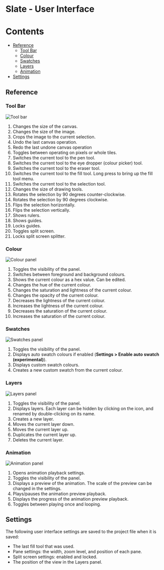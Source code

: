 # Slate - User Interface

<!-- START doctoc generated TOC please keep comment here to allow auto update -->
<!-- DON'T EDIT THIS SECTION, INSTEAD RE-RUN doctoc TO UPDATE -->
# Contents

- [Reference](#reference)
  - [Tool Bar](#tool-bar)
  - [Colour](#colour)
  - [Swatches](#swatches)
  - [Layers](#layers)
  - [Animation](#animation)
- [Settings](#settings)

<!-- END doctoc generated TOC please keep comment here to allow auto update -->

## Reference

### Tool Bar

![Tool bar](https://github.com/mitchcurtis/slate/blob/master/doc/images/slate-tool-bar.png)

1. Changes the size of the canvas.
2. Changes the size of the image.
3. Crops the image to the current selection.
4. Undo the last canvas operation.
5. Redo the last undone canvas operation
6. Toggles between operating on pixels or whole tiles.
7. Switches the current tool to the pen tool.
8. Switches the current tool to the eye dropper (colour picker) tool.
9. Switches the current tool to the eraser tool.
10. Switches the current tool to the fill tool. Long press to bring up the fill tool menu.
11. Switches the current tool to the selection tool.
12. Changes the size of drawing tools.
13. Rotates the selection by 90 degrees counter-clockwise.
14. Rotates the selection by 90 degrees clockwise.
15. Flips the selection horizontally.
16. Flips the selection vertically.
17. Shows rulers.
18. Shows guides.
19. Locks guides.
20. Toggles split screen.
21. Locks split screen splitter.

### Colour

![Colour panel](https://github.com/mitchcurtis/slate/blob/master/doc/images/slate-colour-panel.png)

1. Toggles the visibility of the panel.
2. Switches between foreground and background colours.
3. Shows the current colour as a hex value. Can be edited.
4. Changes the hue of the current colour.
5. Changes the saturation and lightness of the current colour.
6. Changes the opacity of the current colour.
7. Decreases the lightness of the current colour.
8. Increases the lightness of the current colour.
9. Decreases the saturation of the current colour.
10. Increases the saturation of the current colour.

### Swatches

![Swatches panel](https://github.com/mitchcurtis/slate/blob/master/doc/images/slate-swatches-panel.png)

1. Toggles the visibility of the panel.
2. Displays auto swatch colours if enabled (**Settings > Enable auto swatch (experimental)**).
3. Displays custom swatch colours.
4. Creates a new custom swatch from the current colour.

### Layers

![Layers panel](https://github.com/mitchcurtis/slate/blob/master/doc/images/slate-layers-panel.png)

1. Toggles the visibility of the panel.
2. Displays layers. Each layer can be hidden by clicking on the icon, and renamed by double-clicking on its name.
3. Creates a new layer.
4. Moves the current layer down.
5. Moves the current layer up.
6. Duplicates the current layer up.
7. Deletes the current layer.

### Animation

![Animation panel](https://github.com/mitchcurtis/slate/blob/master/doc/images/slate-animation-panel.png)

1. Opens animation playback settings.
2. Toggles the visibility of the panel.
3. Displays a preview of the animation. The scale of the preview can be changed in the settings.
4. Plays/pauses the animation preview playback.
5. Displays the progress of the animation preview playback.
6. Toggles between playing once and looping.

## Settings

The following user interface settings are saved to the project file when it is saved:

* The last fill tool that was used.
* Pane settings: the width, zoom level, and position of each pane.
* Split screen settings: enabled and locked.
* The position of the view in the Layers panel.
